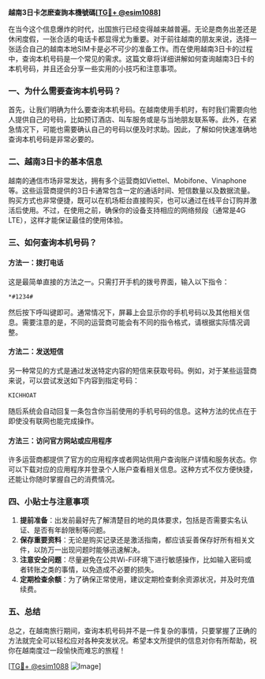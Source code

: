 **越南3日卡怎麽查詢本機號碼[[TG💪+ @esim1088](https://t.me/s/esim1088)]**

在当今这个信息爆炸的时代，出国旅行已经变得越来越普遍。无论是商务出差还是休闲度假，一张合适的电话卡都显得尤为重要。对于前往越南的朋友来说，选择一张适合自己的越南本地SIM卡是必不可少的准备工作。而在使用越南3日卡的过程中，查询本机号码是一个常见的需求。这篇文章将详细讲解如何查询越南3日卡的本机号码，并且还会分享一些实用的小技巧和注意事项。

### 一、为什么需要查询本机号码？

首先，让我们明确为什么要查询本机号码。在越南使用手机时，有时我们需要向他人提供自己的号码，比如预订酒店、叫车服务或是与当地朋友联系等。此外，在紧急情况下，可能也需要确认自己的号码以便及时求助。因此，了解如何快速准确地查询本机号码是非常必要的。

### 二、越南3日卡的基本信息

越南的通信市场非常发达，拥有多个运营商如Viettel、Mobifone、Vinaphone等。这些运营商提供的3日卡通常包含一定的通话时间、短信数量以及数据流量。购买方式也非常便捷，既可以在机场柜台直接购买，也可以通过在线平台订购并激活后使用。不过，在使用之前，确保你的设备支持相应的网络频段（通常是4G LTE），这样才能保证最佳的使用体验。

### 三、如何查询本机号码？

#### 方法一：拨打电话
这是最简单直接的方法之一。只需打开手机的拨号界面，输入以下指令：
```
*#1234#
```
然后按下呼叫键即可。通常情况下，屏幕上会显示你的手机号码以及其他相关信息。需要注意的是，不同的运营商可能会有不同的指令格式，请根据实际情况调整。

#### 方法二：发送短信
另一种常见的方式是通过发送特定内容的短信来获取号码。例如，对于某些运营商来说，可以尝试发送如下内容到指定号码：
```
KICHHOAT
```
随后系统会自动回复一条包含你当前使用的手机号码的信息。这种方法的优点在于即使没有联网也能完成操作。

#### 方法三：访问官方网站或应用程序
许多运营商都提供了官方的应用程序或者网站供用户查询账户详情和服务状态。你可以下载对应的应用程序并登录个人账户查看相关信息。这种方式不仅方便快捷，还能让你随时掌握自己的消费情况。

### 四、小贴士与注意事项

1. **提前准备**：出发前最好先了解清楚目的地的具体要求，包括是否需要实名认证、是否有年龄限制等问题。
2. **保存重要资料**：无论是购买记录还是激活指南，都应该妥善保存好所有相关文件，以防万一出现问题时能够迅速解决。
3. **注意安全问题**：尽量避免在公共Wi-Fi环境下进行敏感操作，比如输入密码或者转账之类的事情，以免造成不必要的损失。
4. **定期检查余额**：为了确保正常使用，建议定期检查剩余资源状况，并及时充值续费。

### 五、总结

总之，在越南旅行期间，查询本机号码并不是一件复杂的事情，只要掌握了正确的方法就完全可以轻松应对各种突发状况。希望本文所提供的信息对你有所帮助，祝你在越南度过一段愉快而难忘的旅程！

[[TG💪+ @esim1088](https://t.me/s/esim1088) ![Image](https://i.postimg.cc/4NQfJmqS/Snipaste-2025-05-13-00-14-12.png)]